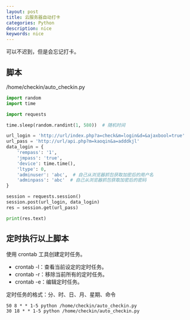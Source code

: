 ```yaml
---
layout: post
title: 云服务器自动打卡
categories: Python
description: nice
keywords: nice
---
```


可以不迟到，但是会忘记打卡。

## 脚本

/home/checkin/auto_checkin.py

``` Python
import random
import time

import requests

time.sleep(random.randint(1, 580))  # 随机时间

url_login = 'http://url/index.php?a=check&m=login&d=&ajaxbool=true'
url_pass = 'http://url/api.php?m=kaoqin&a=adddkjl'
data_login = {
    'rempass': '1',
    'jmpass': 'true',
    'device': time.time(),
    'ltype': 0,
    'adminuser': 'abc',  # 自己从浏览器抓包获取加密后的用户名
    'adminpass': 'abc'  # 自己从浏览器抓包获取加密后的密码
}

session = requests.session()
session.post(url_login, data_login)
res = session.get(url_pass)

print(res.text)

```

## 定时执行以上脚本

使用 crontab 工具创建定时任务。

- crontab -l：查看当前设定的定时任务。
- crontab -r：移除当前所有的定时任务。
- crontab -e：编辑定时任务。

定时任务的格式：分、时、日、月、星期、命令

``` shell
50 8 * * 1-5 python /home/checkin/auto_checkin.py
30 18 * * 1-5 python /home/checkin/auto_checkin.py
```
